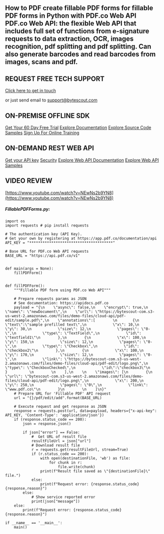 ## How to PDF create fillable PDF forms for fillable PDF forms in Python with PDF.co Web API PDF.co Web API: the flexible Web API that includes full set of functions from e-signature requests to data extraction, OCR, images recognition, pdf splitting and pdf splitting. Can also generate barcodes and read barcodes from images, scans and pdf.

## REQUEST FREE TECH SUPPORT

[Click here to get in touch](https://bytescout.zendesk.com/hc/en-us/requests/new?subject=PDF.co%20Web%20API%20Question)

or just send email to [support@bytescout.com](mailto:support@bytescout.com?subject=PDF.co%20Web%20API%20Question) 

## ON-PREMISE OFFLINE SDK 

[Get Your 60 Day Free Trial](https://bytescout.com/download/web-installer?utm_source=github-readme)
[Explore Documentation](https://bytescout.com/documentation/index.html?utm_source=github-readme)
[Explore Source Code Samples](https://github.com/bytescout/ByteScout-SDK-SourceCode/)
[Sign Up For Online Training](https://academy.bytescout.com/)


## ON-DEMAND REST WEB API

[Get your API key](https://app.pdf.co/signup?utm_source=github-readme)
[Security](https://pdf.co/security)
[Explore Web API Documentation](https://apidocs.pdf.co?utm_source=github-readme)
[Explore Web API Samples](https://github.com/bytescout/ByteScout-SDK-SourceCode/tree/master/PDF.co%20Web%20API)

## VIDEO REVIEW

[https://www.youtube.com/watch?v=NEwNs2b9YN8](https://www.youtube.com/watch?v=NEwNs2b9YN8)




<!-- code block begin -->

##### **FillablePDFForms.py:**
    
```
import os
import requests # pip install requests

# The authentication key (API Key).
# Get your own by registering at https://app.pdf.co/documentation/api
API_KEY = "**************************************"

# Base URL for PDF.co Web API requests
BASE_URL = "https://api.pdf.co/v1"


def main(args = None):
    fillPDFForm()


def fillPDFForm():
    """Fillable PDF form using PDF.co Web API"""

    # Prepare requests params as JSON
    # See documentation: https://apidocs.pdf.co
    payload = "{\n    \"async\": false,\n    \"encrypt\": true,\n    \"name\": \"newDocument\",\n    \"url\": \"https://bytescout-com.s3-us-west-2.amazonaws.com/files/demo-files/cloud-api/pdf-edit/sample.pdf\",\n    \"annotations\":[        \n       {\n            \"text\":\"sample prefilled text\",\n            \"x\": 10,\n            \"y\": 30,\n            \"size\": 12,\n            \"pages\": \"0-\",\n            \"type\": \"TextField\",\n            \"id\": \"textfield1\"\n        },\n        {\n            \"x\": 100,\n            \"y\": 150,\n            \"size\": 12,\n            \"pages\": \"0-\",\n            \"type\": \"Checkbox\",\n            \"id\": \"checkbox2\"\n        },\n        {\n            \"x\": 100,\n            \"y\": 170,\n            \"size\": 12,\n            \"pages\": \"0-\",\n            \"link\": \"https://bytescout-com.s3-us-west-2.amazonaws.com/files/demo-files/cloud-api/pdf-edit/logo.png\",\n            \"type\": \"CheckboxChecked\",\n            \"id\":\"checkbox3\"\n        }          \n        \n    ],\n    \n    \"images\": [\n        {\n            \"url\": \"bytescout-com.s3-us-west-2.amazonaws.com/files/demo-files/cloud-api/pdf-edit/logo.png\",\n            \"x\": 200,\n            \"y\": 250,\n            \"pages\": \"0\",\n            \"link\": \"www.pdf.co\"\n        }\n        \n    ]\n}"
    # Prepare URL for 'Fillable PDF' API request
    url = "{}/pdf/edit/add".format(BASE_URL)

    # Execute request and get response as JSON
    response = requests.post(url, data=payload, headers={"x-api-key": API_KEY, 'Content-Type': 'application/json'})
    if (response.status_code == 200):
        json = response.json()

        if json["error"] == False:
            #  Get URL of result file
            resultFileUrl = json["url"]
            # Download result file
            r = requests.get(resultFileUrl, stream=True)
            if (r.status_code == 200):
                with open(destinationFile, 'wb') as file:
                    for chunk in r:
                        file.write(chunk)
                print(f"Result file saved as \"{destinationFile}\" file.")
            else:
                print(f"Request error: {response.status_code} {response.reason}")
        else:
            # Show service reported error
            print(json["message"])
    else:
        print(f"Request error: {response.status_code} {response.reason}")

if __name__ == '__main__':
    main()
```

<!-- code block end -->